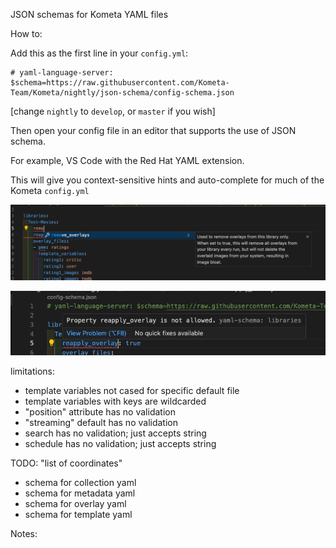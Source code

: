 JSON schemas for Kometa YAML files

How to:

Add this as the first line in your `config.yml`:
```
# yaml-language-server: $schema=https://raw.githubusercontent.com/Kometa-Team/Kometa/nightly/json-schema/config-schema.json
```
[change `nightly` to `develop`, or `master` if you wish]

Then open your config file in an editor that supports the use of JSON schema.

For example, VS Code with the Red Hat YAML extension.

This will give you context-sensitive hints and auto-complete for much of the Kometa `config.yml`

![schema-example](./../docs/assets/images/schema-example.png)

![schema-error](./../docs/assets/images/schema-error.png)

limitations:

- template variables not cased for specific default file
- template variables with keys are wildcarded
- "position" attribute has no validation
- "streaming" default has no validation
- search has no validation; just accepts string
- schedule has no validation; just accepts string

TODO:
"list of coordinates"

- schema for collection yaml
- schema for metadata yaml
- schema for overlay yaml
- schema for template yaml

Notes:
